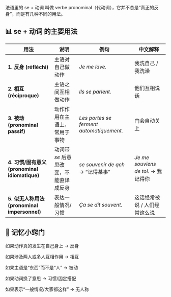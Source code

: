 法语里的 se + 动词 叫做 verbe pronominal（代动词），它并不总是“真正的反身”，而是有几种不同的用法。

## 📊 se + 动词 的主要用法

| 用法                                      | 说明                     | 例句                                       | 中文解释                            |
| --------------------------------------- | ---------------------- | ---------------------------------------- | ------------------------------- |
| **1. 反身 (réfléchi)**                    | 主语对自己做动作               | *Je me lave.*                            | 我洗自己 / 我洗澡                      |
| **2. 相互 (réciproque)**                  | 主语之间互相做动作              | *Ils se parlent.*                        | 他们互相说话                          |
| **3. 被动 (pronominal passif)**           | 动作作用在主语上，常用于事物         | *Les portes se ferment automatiquement.* | 门会自动关上                          |
| **4. 习惯/固有意义 (pronominal idiomatique)** | 动词带 *se* 后意思改变，不能直译成反身 | *se souvenir de qch* → “记得某事”            | *Je me souviens de toi.* → 我记得你 |
| **5. 似无人称用法 (pronominal impersonnel)**  | 表达一般情况/习惯              | *Ça se dit souvent.*                     | 这话经常被说 / 人们经常这么说                |


## 🔑 记忆小窍门

如果动作真的发生在自己身上 → 反身

如果涉及两人或多人互相作用 → 相互

如果主语是“东西”而不是“人” → 被动

如果动词换了意思 → 习惯/固定搭配

如果表示“一般情况/大家都这样” → 无人称
